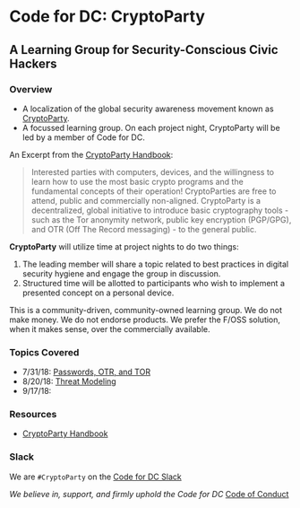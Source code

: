 # Code for DC: CryptoParty
## A Learning Group for Security-Conscious Civic Hackers
### Overview
- A localization of the global security awareness movement known as [CryptoParty](https://cryptoparty.in).
- A focussed learning group. On each project night, CryptoParty will be led by a member of Code for DC.

An Excerpt from the [CryptoParty Handbook](http://mirror-de.cryptoparty.is/handbook/chapter_00_introducing_cryptoparty/chapter_00_introducing_cryptoparty.html#a-cryptoparty-history-party-like-its-1984):
> Interested parties with computers, devices, and the willingness to learn how to use the most basic crypto programs and the fundamental concepts of their operation! CryptoParties are free to attend, public and commercially non-aligned.
CryptoParty is a decentralized, global initiative to introduce basic cryptography tools - such as the Tor anonymity network, public key encryption (PGP/GPG), and OTR (Off The Record messaging) - to the general public.

**CryptoParty** will utilize time at project nights to do two things:
1. The leading member will share a topic related to best practices in digital security hygiene and engage the group in discussion.
2. Structured time will be allotted to participants who wish to implement a presented concept on a personal device.

This is a community-driven, community-owned learning group. We do not make money. We do not endorse products. We prefer the F/OSS solution, when it makes sense, over the commercially available.

### Topics Covered
- 7/31/18: [Passwords, OTR, and TOR](https://github.com/csethna/cryptoparty_dc/blob/master/7_16_18.md)
- 8/20/18: [Threat Modeling](https://github.com/csethna/cryptoparty_dc/blob/master/8_20_18.md)
- 9/17/18:

### Resources
- [CryptoParty Handbook](http://mirror-de.cryptoparty.is/handbook/chapter_00_introducing_cryptoparty/chapter_00_introducing_cryptoparty.html)

### Slack
We are `#CryptoParty` on the [Code for DC Slack](https://codefordc.org/resources/slack.html)

_We believe in, support, and firmly uphold the Code for DC_ [Code of Conduct](https://codefordc.org/resources/codeofconduct.html)
